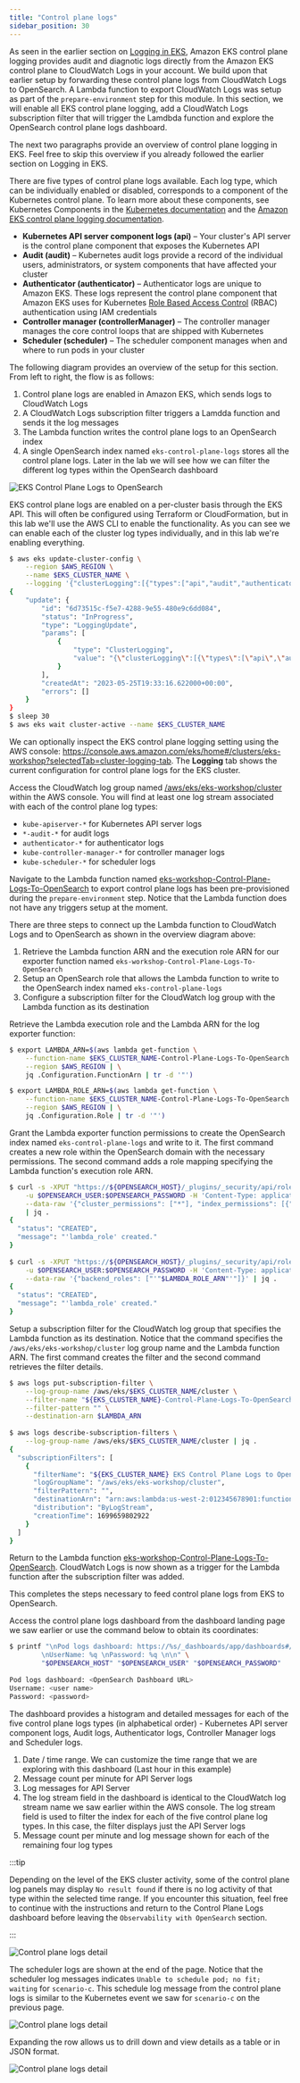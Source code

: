 ```yaml
---
title: "Control plane logs"
sidebar_position: 30
---
```


As seen in the earlier section on [Logging in EKS](https://www.eksworkshop.com/docs/observability/logging/cluster-logging/), Amazon EKS control plane logging provides audit and diagnotic logs directly from the Amazon EKS control plane to CloudWatch Logs in your account. We build upon that earlier setup by forwarding these control plane logs from CloudWatch Logs to OpenSearch. A Lambda function to export CloudWatch Logs was setup as part of the `prepare-environment` step for this module. In this section, we will enable all EKS control plane logging, add a CloudWatch Logs subscription filter that will trigger the Lamdbda function and explore the OpenSearch control plane logs dashboard.

The next two paragraphs provide an overview of control plane logging in EKS. Feel free to skip this overview if you already followed the earlier section on Logging in EKS.

There are five types of control plane logs available. Each log type, which can be individually enabled or disabled, corresponds to a component of the Kubernetes control plane. To learn more about these components, see Kubernetes Components in the [Kubernetes documentation](https://kubernetes.io/docs/concepts/overview/components/) and the [Amazon EKS control plane logging documentation](https://docs.aws.amazon.com/eks/latest/userguide/control-plane-logs.html).

- **Kubernetes API server component logs (api)** – Your cluster's API server is the control plane component that exposes the Kubernetes API
- **Audit (audit)** – Kubernetes audit logs provide a record of the individual users, administrators, or system components that have affected your cluster
- **Authenticator (authenticator)** – Authenticator logs are unique to Amazon EKS. These logs represent the control plane component that Amazon EKS uses for Kubernetes [Role Based Access Control](https://kubernetes.io/docs/admin/authorization/rbac/) (RBAC) authentication using IAM credentials
- **Controller manager (controllerManager)** – The controller manager manages the core control loops that are shipped with Kubernetes
- **Scheduler (scheduler)** – The scheduler component manages when and where to run pods in your cluster

The following diagram provides an overview of the setup for this section. From left to right, the flow is as follows:

1. Control plane logs are enabled in Amazon EKS, which sends logs to CloudWatch Logs
2. A CloudWatch Logs subscription filter triggers a Lamdda function and sends it the log messages
3. The Lambda function writes the control plane logs to an OpenSearch index
4. A single OpenSearch index named `eks-control-plane-logs` stores all the control plane logs. Later in the lab we will see how we can filter the different log types within the OpenSearch dashboard

![EKS Control Plane Logs to OpenSearch](./assets/eks-control-plane-logs-overview.svg)

EKS control plane logs are enabled on a per-cluster basis through the EKS API. This will often be configured using Terraform or CloudFormation, but in this lab we'll use the AWS CLI to enable the functionality. As you can see we can enable each of the cluster log types individually, and in this lab we're enabling everything.

```bash hook=cluster-logging
$ aws eks update-cluster-config \
    --region $AWS_REGION \
    --name $EKS_CLUSTER_NAME \
    --logging '{"clusterLogging":[{"types":["api","audit","authenticator","controllerManager","scheduler"],"enabled":true}]}'
{
    "update": {
        "id": "6d73515c-f5e7-4288-9e55-480e9c6dd084",
        "status": "InProgress",
        "type": "LoggingUpdate",
        "params": [
            {
                "type": "ClusterLogging",
                "value": "{\"clusterLogging\":[{\"types\":[\"api\",\"audit\",\"authenticator\",\"controllerManager\",\"scheduler\"],\"enabled\":true}]}"
            }
        ],
        "createdAt": "2023-05-25T19:33:16.622000+00:00",
        "errors": []
    }
}
$ sleep 30
$ aws eks wait cluster-active --name $EKS_CLUSTER_NAME
```

We can optionally inspect the EKS control plane logging setting using the AWS console: https://console.aws.amazon.com/eks/home#/clusters/eks-workshop?selectedTab=cluster-logging-tab.  The **Logging** tab shows the current configuration for control plane logs for the EKS cluster.

Access the CloudWatch log group named [/aws/eks/eks-workshop/cluster](https://console.aws.amazon.com/cloudwatch/home#logsV2:log-groups/log-group/$252Faws$252Feks$252Feks-workshop$252Fcluster) within the AWS console. You will find at least one log stream associated with each of the control plane log types:

- `kube-apiserver-*` for Kubernetes API server logs
- `*-audit-*` for audit logs
- `authenticator-*` for authenticator logs
- `kube-controller-manager-*` for controller manager logs
- `kube-scheduler-*` for scheduler logs

Navigate to the Lambda function named [eks-workshop-Control-Plane-Logs-To-OpenSearch](https://console.aws.amazon.com/lambda/home#/functions/eks-workshop-Control-Plane-Logs-To-OpenSearch) to export control plane logs has been pre-provisioned during the `prepare-environment` step. Notice that the Lambda function does not have any triggers setup at the moment.

There are three steps to connect up the Lambda function to CloudWatch Logs and to OpenSearch as shown in the overview diagram above:

1. Retrieve the Lambda function ARN and the execution role ARN for our exporter function named `eks-workshop-Control-Plane-Logs-To-OpenSearch`
2. Setup an OpenSearch role that allows the Lambda function to write to the OpenSearch index named `eks-control-plane-logs`
3. Configure a subscription filter for the CloudWatch log group with the Lambda function as its destination

Retrieve the Lambda execution role and the Lambda ARN for the log exporter function:

```bash
$ export LAMBDA_ARN=$(aws lambda get-function \
    --function-name $EKS_CLUSTER_NAME-Control-Plane-Logs-To-OpenSearch \
    --region $AWS_REGION | \
    jq .Configuration.FunctionArn | tr -d '"')

$ export LAMBDA_ROLE_ARN=$(aws lambda get-function \
    --function-name $EKS_CLUSTER_NAME-Control-Plane-Logs-To-OpenSearch \
    --region $AWS_REGION | \
    jq .Configuration.Role | tr -d '"')
```

Grant the Lambda exporter function permissions to create the OpenSearch index named `eks-control-plane-logs` and write to it. The first command creates a new role within the OpenSearch domain with the necessary permissions. The second command adds a role mapping specifying the Lambda function's execution role ARN.

```bash
$ curl -s -XPUT "https://${OPENSEARCH_HOST}/_plugins/_security/api/roles/lambda_role" \
    -u $OPENSEARCH_USER:$OPENSEARCH_PASSWORD -H 'Content-Type: application/json' \
    --data-raw '{"cluster_permissions": ["*"], "index_permissions": [{"index_patterns": ["eks-control-plane-logs*"], "allowed_actions": ["*"]}]}' \
    | jq .
{
  "status": "CREATED",
  "message": "'lambda_role' created."
}    
 
$ curl -s -XPUT "https://${OPENSEARCH_HOST}/_plugins/_security/api/rolesmapping/lambda_role" \
    -u $OPENSEARCH_USER:$OPENSEARCH_PASSWORD -H 'Content-Type: application/json' \
    --data-raw '{"backend_roles": ["'"$LAMBDA_ROLE_ARN"'"]}' | jq .
{
  "status": "CREATED",
  "message": "'lambda_role' created."
}
```

Setup a subscription filter for the CloudWatch log group that specifies the Lambda function as its destination. Notice that the command specifies the `/aws/eks/eks-workshop/cluster` log group name and the Lambda function ARN. The first command creates the filter and the second command retrieves the filter details.

```bash
$ aws logs put-subscription-filter \
    --log-group-name /aws/eks/$EKS_CLUSTER_NAME/cluster \
    --filter-name "${EKS_CLUSTER_NAME}-Control-Plane-Logs-To-OpenSearch" \
    --filter-pattern "" \
    --destination-arn $LAMBDA_ARN
  
$ aws logs describe-subscription-filters \
    --log-group-name /aws/eks/$EKS_CLUSTER_NAME/cluster | jq .
{
  "subscriptionFilters": [
    {
      "filterName": "${EKS_CLUSTER_NAME} EKS Control Plane Logs to OpenSearch",
      "logGroupName": "/aws/eks/eks-workshop/cluster",
      "filterPattern": "",
      "destinationArn": "arn:aws:lambda:us-west-2:012345678901:function:Control-Plane-Logs-To-OpenSearch",
      "distribution": "ByLogStream",
      "creationTime": 1699659802922
    }
  ]
}
```

Return to the Lambda function [eks-workshop-Control-Plane-Logs-To-OpenSearch](https://console.aws.amazon.com/lambda/home#/functions/eks-workshop-Control-Plane-Logs-To-OpenSearch). CloudWatch Logs is now shown as a trigger for the Lambda function after the subscription filter was added.

This completes the steps necessary to feed control plane logs from EKS to OpenSearch.  

Access the control plane logs dashboard from the dashboard landing page we saw earlier or use the command below to obtain its coordinates:

```bash
$ printf "\nPod logs dashboard: https://%s/_dashboards/app/dashboards#/view/1a1c3a70-831a-11ee-8baf-a5d5c77ada98 \
        \nUserName: %q \nPassword: %q \n\n" \
        "$OPENSEARCH_HOST" "$OPENSEARCH_USER" "$OPENSEARCH_PASSWORD"
 
Pod logs dashboard: <OpenSearch Dashboard URL>       
Username: <user name>       
Password: <password>
```

The dashboard provides a histogram and detailed messages for each of the five control plane logs types (in alphabetical order) - Kubernetes API server component logs, Audit logs, Authenticator logs, Controller Manager logs and Scheduler logs.

1. Date / time range. We can customize the time range that we are exploring with this dashboard (Last hour in this example)
2. Message count per minute for API Server logs
3. Log messages for API Server
4. The log stream field in the dashboard is identical to the CloudWatch log stream name we saw earlier within the AWS console. The log stream field is used to filter the index for each of the five control plane log types. In this case, the filter displays just the API Server logs
5. Message count per minute and log message shown for each of the remaining four log types

:::tip

Depending on the level of the EKS cluster activity, some of the control plane log panels may display `No result found` if there is no log activity of that type within the selected time range. If you encounter this situation, feel free to continue with the instructions and return to the Control Plane Logs dashboard before leaving the `Observability with OpenSearch` section.

:::

![Control plane logs detail](./assets/eks-control-plane-logs-dashboard.png)

The scheduler logs are shown at the end of the page. Notice that the scheduler log messages indicates `Unable to schedule pod; no fit; waiting` for `scenario-c`.  This schedule log message from the control plane logs is similar to the Kubernetes event we saw for `scenario-c` on the previous page.

![Control plane logs detail](./assets/eks-control-plane-logs-scheduler.png)

Expanding the row allows us to drill down and view details as a table or in JSON format.

![Control plane logs detail](./assets/eks-control-plane-logs-detail.png)
